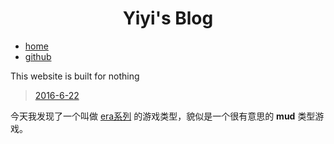 <style>
  @font-face {
    font-family: Zpix;
    src: url('./font/Zpix.ttf');
  }
</style>
<center> <h1> Yiyi's Blog </h1> </center>    

* [home](http://shd101wyy.github.io/)
* [github](https://github.com/shd101wyy)    

This website is built for nothing    


> [2016-6-22](2016-6-22)    

今天我发现了一个叫做 [era系列](http://blog.sina.com.cn/s/blog_891c91150102vwh1.html) 的游戏类型，貌似是一个很有意思的 **mud** 类型游戏。
